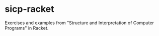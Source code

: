 sicp-racket
===========

Exercises and examples from "Structure and Interpretation of Computer Programs" in Racket.
